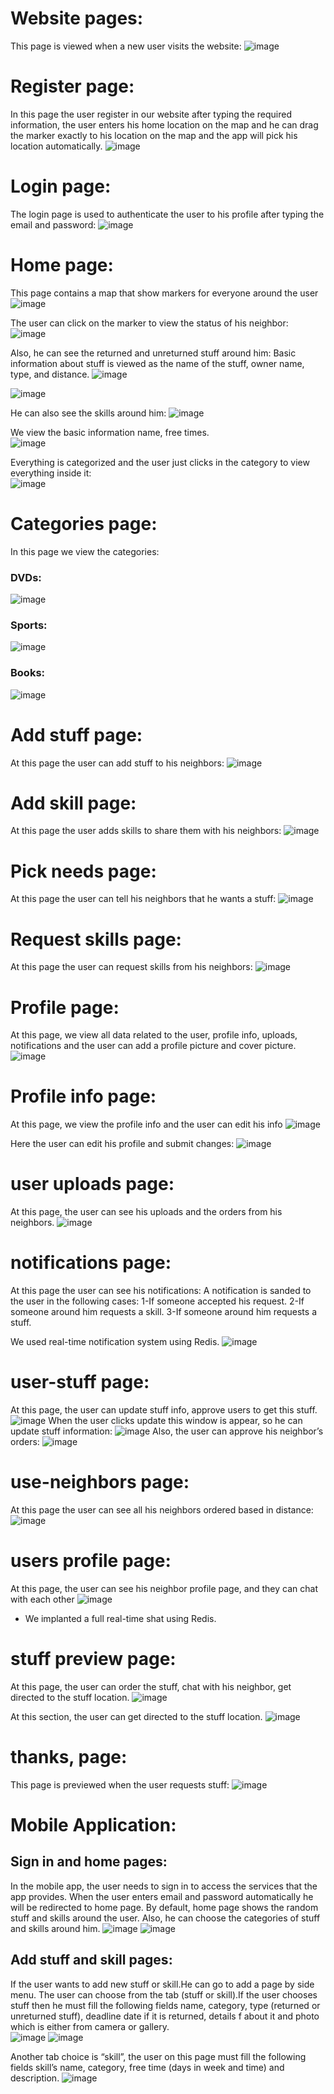 # Website pages:
This page is viewed when a new user visits the website:
![image](https://user-images.githubusercontent.com/15262648/37873693-91ae0fbc-302a-11e8-992c-0e9e1cb9c2a4.png)

# Register page:
In this page the user register in our website after typing the required information, the user enters his home location on the map and he can drag the marker exactly to his location on the map and the app will pick his location automatically. 
![image](https://user-images.githubusercontent.com/15262648/37873695-95f727b6-302a-11e8-8e83-e4f72ef60892.png)

# Login page:
The login page is used to authenticate the user to his profile after typing the email and password:
![image](https://user-images.githubusercontent.com/15262648/37873696-989c287c-302a-11e8-94fb-d722ddb0e443.png)

# Home page:

This page contains a map that show markers for everyone around the user 
![image](https://user-images.githubusercontent.com/15262648/37873698-9b3a5914-302a-11e8-9463-7ba5ce72f660.png)

The user can click on the marker to view the status of his neighbor:
![image](https://user-images.githubusercontent.com/15262648/37873699-9e3ec12c-302a-11e8-9df3-5a78b84a91ed.png)

Also, he can see the returned and unreturned stuff around him:
Basic information about stuff is viewed as the name of the stuff, owner name, type, and distance. 
 ![image](https://user-images.githubusercontent.com/15262648/37873831-be7a1106-302c-11e8-9f85-f0159b2de55c.png)

![image](https://user-images.githubusercontent.com/15262648/37873859-3daa29b6-302d-11e8-9b20-c430fbe6f5fc.png)

He can also see the skills around him:
![image](https://user-images.githubusercontent.com/15262648/37873833-c664e7c4-302c-11e8-8e10-4e5f449c176c.png)

We view the basic information name, free times.  
![image](https://user-images.githubusercontent.com/15262648/37873834-c990ca26-302c-11e8-8ea3-651a4db93658.png)

Everything is categorized and the user just clicks in the category to view everything inside it:  
![image](https://user-images.githubusercontent.com/15262648/37873835-cd723562-302c-11e8-897e-46d8f614f252.png)

# Categories page:

In this page we view the categories:

### DVDs:
![image](https://user-images.githubusercontent.com/15262648/37873874-85d6837e-302d-11e8-9461-c93a6be3cfea.png)

### Sports:
![image](https://user-images.githubusercontent.com/15262648/37873876-8f87e5de-302d-11e8-9ff7-8796a836ace6.png)

### Books:
![image](https://user-images.githubusercontent.com/15262648/37873879-97aec408-302d-11e8-8432-6880fc615da0.png)


# Add stuff page:
At this page the user can add stuff to his neighbors:
![image](https://user-images.githubusercontent.com/15262648/37873882-a11bf0b0-302d-11e8-8621-0e4c8af3e891.png)

# Add skill page:
At this page the user adds skills to share them with his neighbors: 
![image](https://user-images.githubusercontent.com/15262648/37873885-a7c66864-302d-11e8-891e-1611275cb11c.png)

# Pick needs page:   
At this page the user can tell his neighbors that he wants a stuff:
![image](https://user-images.githubusercontent.com/15262648/37873887-aef550e6-302d-11e8-97ae-61f7257093da.png)

# Request skills page:   
At this page the user can request skills from his neighbors:
![image](https://user-images.githubusercontent.com/15262648/37873889-b7e74952-302d-11e8-8997-41e7b1250f1b.png)

# Profile page: 
At this page, we view all data related to the user, profile info, uploads, notifications and the user can add a profile picture and cover picture.
![image](https://user-images.githubusercontent.com/15262648/37873907-2b469ace-302e-11e8-8311-06533d8ca6d5.png)

# Profile info page:
At this page, we view the profile info and the user can edit his info
![image](https://user-images.githubusercontent.com/15262648/37873909-31a1a896-302e-11e8-9b9f-efabf78f4f07.png)

Here the user can edit his profile and submit changes:
![image](https://user-images.githubusercontent.com/15262648/37873914-391094ac-302e-11e8-8358-4f09df6dedaa.png)

# user uploads page:
At this page, the user can see his uploads and the orders from his neighbors. 
![image](https://user-images.githubusercontent.com/15262648/37873916-413a8f0c-302e-11e8-9afb-328d4bf61f4d.png)

# notifications page:
At this page the user can see his notifications:
A notification is sanded to the user in the following cases:
1-If someone accepted his request.
2-If someone around him requests a skill.
3-If someone around him requests a stuff.

We used real-time notification system using Redis. 
![image](https://user-images.githubusercontent.com/15262648/37873919-47ff0296-302e-11e8-8ac9-f9f8da5ab77f.png)

# user-stuff page:
At this page, the user can update stuff info, approve users to get this stuff.
![image](https://user-images.githubusercontent.com/15262648/37874236-2d704c90-3034-11e8-89d7-d4ed4076a062.png)
When the user clicks update this window is appear, so he can update stuff information:
![image](https://user-images.githubusercontent.com/15262648/37874242-5a8b29c0-3034-11e8-95a5-2cd70b4176f6.png)
Also, the user can approve his neighbor’s orders:
![image](https://user-images.githubusercontent.com/15262648/37874244-63c1a8fc-3034-11e8-9b58-724eff6c9704.png)

# use-neighbors page:
At this page the user can see all his neighbors ordered based in distance:
![image](https://user-images.githubusercontent.com/15262648/37874245-6a7b8604-3034-11e8-8fe6-cefad5d006d6.png)

# users profile page:
At this page, the user can see his neighbor profile page, and they can chat with each other
![image](https://user-images.githubusercontent.com/15262648/37874248-727a7d2e-3034-11e8-8f13-ef8b9e0bdb52.png)

* We implanted a full real-time shat using Redis. 
 

# stuff preview page:
At this page, the user can order the stuff, chat with his neighbor, get directed to the stuff location.
![image](https://user-images.githubusercontent.com/15262648/37875485-e97b17b2-3048-11e8-9984-16a4d7491d13.png)

At this section, the user can get directed to the stuff location.
![image](https://user-images.githubusercontent.com/15262648/37875485-e97b17b2-3048-11e8-9984-16a4d7491d13.png) 

# thanks, page:
This page is previewed when the user requests stuff:
![image](https://user-images.githubusercontent.com/15262648/37875486-ee18e0e2-3048-11e8-865a-10a8259b9b84.png)


# Mobile Application:

## Sign in and home pages: 
In the mobile app, the user needs to sign in to access the services that the app provides. When the user enters email and password automatically he will be redirected to home page. By default, home page shows the random stuff and skills around the user. Also, he can choose the categories of stuff and skills around him.
![image](https://user-images.githubusercontent.com/15262648/37875508-43e26c82-3049-11e8-9621-c45f961fd80e.png)
![image](https://user-images.githubusercontent.com/15262648/37875509-474aa9e8-3049-11e8-903c-a811ab9c7736.png)


## Add stuff and skill pages: 

 If the user wants to add new stuff or skill.He can go to add a page by side menu. 
The user can choose from the tab (stuff or skill).If the user chooses stuff then he must fill the following fields name, category, type (returned or unreturned stuff), deadline date if it is returned, details f about it and photo which is either from camera or gallery.  
![image](https://user-images.githubusercontent.com/15262648/37875518-4c035160-3049-11e8-9093-4d1362d98bcb.png)
![image](https://user-images.githubusercontent.com/15262648/37875520-4f00014c-3049-11e8-9912-cc7424dc1b76.png)

Another tab choice is “skill”, the user on this page must fill the following fields skill’s name, category, free time (days in week and time) and description.
![image](https://user-images.githubusercontent.com/15262648/37875522-56c31b26-3049-11e8-8f74-e7cc2a061f7b.png)          
